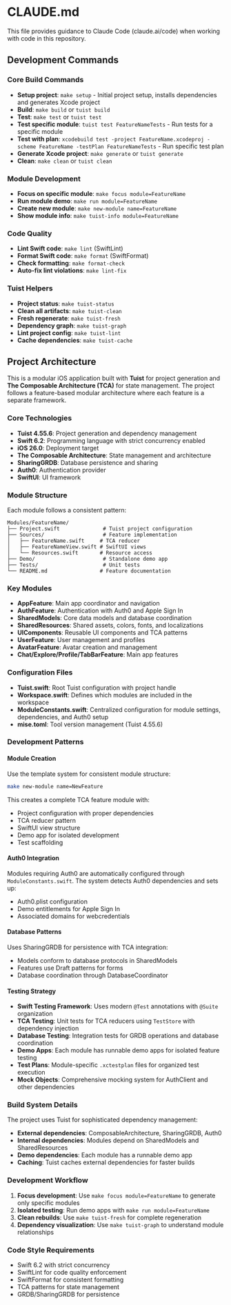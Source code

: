 # CLAUDE.md

This file provides guidance to Claude Code (claude.ai/code) when working with code in this repository.

## Development Commands

### Core Build Commands
- **Setup project**: `make setup` - Initial project setup, installs dependencies and generates Xcode project
- **Build**: `make build` or `tuist build`
- **Test**: `make test` or `tuist test`
- **Test specific module**: `tuist test FeatureNameTests` - Run tests for a specific module
- **Test with plan**: `xcodebuild test -project FeatureName.xcodeproj -scheme FeatureName -testPlan FeatureNameTests` - Run specific test plan
- **Generate Xcode project**: `make generate` or `tuist generate`
- **Clean**: `make clean` or `tuist clean`

### Module Development
- **Focus on specific module**: `make focus module=FeatureName`
- **Run module demo**: `make run module=FeatureName`
- **Create new module**: `make new-module name=FeatureName`
- **Show module info**: `make tuist-info module=FeatureName`

### Code Quality
- **Lint Swift code**: `make lint` (SwiftLint)
- **Format Swift code**: `make format` (SwiftFormat)
- **Check formatting**: `make format-check`
- **Auto-fix lint violations**: `make lint-fix`

### Tuist Helpers
- **Project status**: `make tuist-status`
- **Clean all artifacts**: `make tuist-clean`
- **Fresh regenerate**: `make tuist-fresh`
- **Dependency graph**: `make tuist-graph`
- **Lint project config**: `make tuist-lint`
- **Cache dependencies**: `make tuist-cache`

## Project Architecture

This is a modular iOS application built with **Tuist** for project generation and **The Composable Architecture (TCA)** for state management. The project follows a feature-based modular architecture where each feature is a separate framework.

### Core Technologies
- **Tuist 4.55.6**: Project generation and dependency management
- **Swift 6.2**: Programming language with strict concurrency enabled
- **iOS 26.0**: Deployment target
- **The Composable Architecture**: State management and architecture
- **SharingGRDB**: Database persistence and sharing
- **Auth0**: Authentication provider
- **SwiftUI**: UI framework

### Module Structure

Each module follows a consistent pattern:
```
Modules/FeatureName/
├── Project.swift              # Tuist project configuration
├── Sources/                   # Feature implementation
│   ├── FeatureName.swift     # TCA reducer
│   ├── FeatureNameView.swift # SwiftUI views
│   └── Resources.swift       # Resource access
├── Demo/                      # Standalone demo app
├── Tests/                     # Unit tests
└── README.md                 # Feature documentation
```

### Key Modules
- **AppFeature**: Main app coordinator and navigation
- **AuthFeature**: Authentication with Auth0 and Apple Sign In
- **SharedModels**: Core data models and database coordination
- **SharedResources**: Shared assets, colors, fonts, and localizations
- **UIComponents**: Reusable UI components and TCA patterns
- **UserFeature**: User management and profiles
- **AvatarFeature**: Avatar creation and management
- **Chat/Explore/Profile/TabBarFeature**: Main app features

### Configuration Files
- **Tuist.swift**: Root Tuist configuration with project handle
- **Workspace.swift**: Defines which modules are included in the workspace
- **ModuleConstants.swift**: Centralized configuration for module settings, dependencies, and Auth0 setup
- **mise.toml**: Tool version management (Tuist 4.55.6)

### Development Patterns

#### Module Creation
Use the template system for consistent module structure:
```bash
make new-module name=NewFeature
```

This creates a complete TCA feature module with:
- Project configuration with proper dependencies
- TCA reducer pattern
- SwiftUI view structure
- Demo app for isolated development
- Test scaffolding

#### Auth0 Integration
Modules requiring Auth0 are automatically configured through `ModuleConstants.swift`. The system detects Auth0 dependencies and sets up:
- Auth0.plist configuration
- Demo entitlements for Apple Sign In
- Associated domains for webcredentials

#### Database Patterns
Uses SharingGRDB for persistence with TCA integration:
- Models conform to database protocols in SharedModels
- Features use Draft patterns for forms
- Database coordination through DatabaseCoordinator

#### Testing Strategy
- **Swift Testing Framework**: Uses modern `@Test` annotations with `@Suite` organization
- **TCA Testing**: Unit tests for TCA reducers using `TestStore` with dependency injection
- **Database Testing**: Integration tests for GRDB operations and database coordination
- **Demo Apps**: Each module has runnable demo apps for isolated feature testing
- **Test Plans**: Module-specific `.xctestplan` files for organized test execution
- **Mock Objects**: Comprehensive mocking system for AuthClient and other dependencies

### Build System Details

The project uses Tuist for sophisticated dependency management:
- **External dependencies**: ComposableArchitecture, SharingGRDB, Auth0
- **Internal dependencies**: Modules depend on SharedModels and SharedResources
- **Demo dependencies**: Each module has a runnable demo app
- **Caching**: Tuist caches external dependencies for faster builds

### Development Workflow

1. **Focus development**: Use `make focus module=FeatureName` to generate only specific modules
2. **Isolated testing**: Run demo apps with `make run module=FeatureName`
3. **Clean rebuilds**: Use `make tuist-fresh` for complete regeneration
4. **Dependency visualization**: Use `make tuist-graph` to understand module relationships

### Code Style Requirements
- Swift 6.2 with strict concurrency
- SwiftLint for code quality enforcement
- SwiftFormat for consistent formatting
- TCA patterns for state management
- GRDB/SharingGRDB for persistence